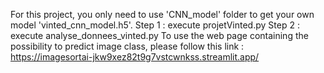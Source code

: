 For this project, you only need to use 'CNN_model' folder to get your own model 'vinted_cnn_model.h5'. 
Step 1 : execute projetVinted.py
Step 2 : execute analyse_donnees_vinted.py
To use the web page containing the possibility to predict image class, please follow this link : https://imagesortai-jkw9xez82t9g7vstcwnkss.streamlit.app/
